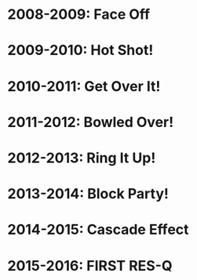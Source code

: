 # 2008-2009: Face Off

# 2009-2010: Hot Shot!

# 2010-2011: Get Over It!

# 2011-2012: Bowled Over!

# 2012-2013: Ring It Up!

# 2013-2014: Block Party!

# 2014-2015: Cascade Effect

# 2015-2016: FIRST RES-Q
